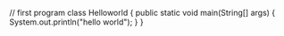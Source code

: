 // first program
class Helloworld {
     public static void main(String[] args) {
           System.out.println("hello world");
     }
 }    
